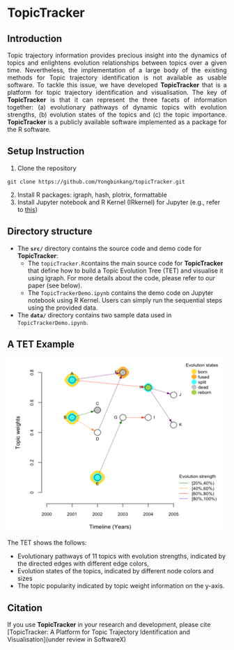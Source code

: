 # TopicTracker

## Introduction
<p align="justify">
Topic trajectory information provides precious insight into the dynamics of topics and enlightens evolution relationships between topics over a given time. 
Nevertheless, the implementation of a large body of the existing methods for Topic trajectory identification is not available as usable software. To tackle this issue, we have developed <b>TopicTracker</b> that is a platform for topic trajectory identification and visualisation. The key of <b>TopicTracker</b> is that it can represent the three facets of information together: (a) evolutionary pathways of dynamic topics with evolution strengths, (b) evolution states of the topics and (c) the topic importance. <b>TopicTracker</b> is a publicly available software implemented as a package for the R software. 
</p>

## Setup Instruction
1. Clone the repository
```
git clone https://github.com/Yongbinkang/topicTracker.git
```
2. Install R packages: igraph, hash, plotrix, formattable
3. Install Jupyter notebook and R Kernel (IRkernel) for Jupyter (e.g., refer to [this](https://dzone.com/articles/using-r-on-jupyternbspnotebook))

## Directory structure
* The __`src/`__ directory contains the source code and demo code for <b>TopicTracker</b>:
  * The `topicTracker.R`contains the main source code for <b>TopicTracker</b> that define how to build a Topic Evolution Tree (TET) and visualise it using igraph. For more details about the code, please refer to our paper (see below).
  * The `TopicTrackerDemo.ipynb` contains the demo code on Jupyter notebook using R Kernel. Users can simply run the sequential steps using the provided data.
* The __`data/`__ directory contains two sample data used in `TopicTrackerDemo.ipynb`. 

## A TET Example
<img src="https://github.com/Yongbinkang/topicTracker/blob/main/image/tet.png" alt="Topic Evolution Tree Example" width="500" height="400">

The TET shows the follows:
 * Evolutionary pathways of 11 topics with evolution strengths, indicated by the directed edges with different edge colors, 
 * Evolution states of the topics, indicated by different node colors and sizes 
 * The topic popularity indicated by topic weight information on the y-axis.

## Citation
If you use <b>TopicTracker</b> in your research and development, please cite [TopicTracker: A Platform for Topic Trajectory Identification and Visualisation](under review in SoftwareX)
<!-- 
```
@misc{kang2021topictracker,
      title={TopicTracker: A Platform for Topic Trajectory Identification and Visualisation}, 
      author={Yong-Bin Kang and Timos Sellis},
      year={2021},
      eprint={xxxx},
      archivePrefix={arXiv},
      primaryClass={cs.IR}
}
```
-->
